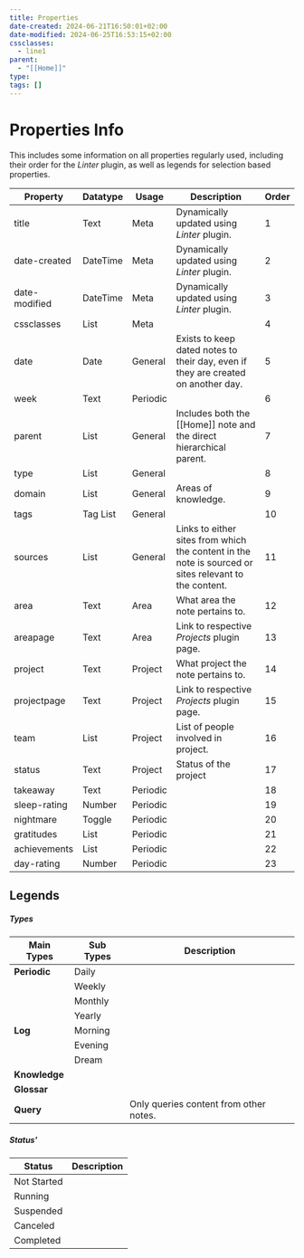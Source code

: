 ```yaml
---
title: Properties
date-created: 2024-06-21T16:50:01+02:00
date-modified: 2024-06-25T16:53:15+02:00
cssclasses:
  - line1
parent:
  - "[[Home]]"
type: 
tags: []
---
```


# Properties Info

This includes some information on all properties regularly used, including their order for the *Linter* plugin, as well as legends for selection based properties.

| Property      | Datatype | Usage    | Description                                                                                           | Order |
| ------------- | -------- | -------- | ----------------------------------------------------------------------------------------------------- | ----- |
| title         | Text     | Meta     | Dynamically updated using *Linter* plugin.                                                            | 1     |
| date-created  | DateTime | Meta     | Dynamically updated using *Linter* plugin.                                                            | 2     |
| date-modified | DateTime | Meta     | Dynamically updated using *Linter* plugin.                                                            | 3     |
| cssclasses    | List     | Meta     |                                                                                                       | 4     |
| date          | Date     | General  | Exists to keep dated notes to their day, even if they are created on another day.                     | 5     |
| week          | Text     | Periodic |                                                                                                       | 6     |
| parent        | List     | General  | Includes both the [[Home]] note and the direct hierarchical parent.                                   | 7     |
| type          | List     | General  |                                                                                                       | 8     |
| domain        | List     | General  | Areas of knowledge.                                                                                   | 9     |
| tags          | Tag List | General  |                                                                                                       | 10    |
| sources       | List     | General  | Links to either sites from which the content in the note is sourced or sites relevant to the content. | 11    |
| area          | Text     | Area     | What area the note pertains to.                                                                       | 12    |
| areapage      | Text     | Area     | Link to respective *Projects* plugin page.                                                            | 13    |
| project       | Text     | Project  | What project the note pertains to.                                                                    | 14    |
| projectpage   | Text     | Project  | Link to respective *Projects* plugin page.                                                            | 15    |
| team          | List     | Project  | List of people involved in project.                                                                   | 16    |
| status        | Text     | Project  | Status of the project                                                                                 | 17    |
| takeaway      | Text     | Periodic |                                                                                                       | 18    |
| sleep-rating  | Number   | Periodic |                                                                                                       | 19    |
| nightmare     | Toggle   | Periodic |                                                                                                       | 20    |
| gratitudes    | List     | Periodic |                                                                                                       | 21    |
| achievements  | List     | Periodic |                                                                                                       | 22    |
| day-rating    | Number   | Periodic |                                                                                                       | 23    |

## Legends

##### Types

| Main Types    | Sub Types | Description                            |
| ------------- | --------- | -------------------------------------- |
| **Periodic**  | Daily     |                                        |
|               | Weekly    |                                        |
|               | Monthly   |                                        |
|               | Yearly    |                                        |
| **Log**       | Morning   |                                        |
|               | Evening   |                                        |
|               | Dream     |                                        |
| **Knowledge** |           |                                        |
| **Glossar**   |           |                                        |
| **Query**     |           | Only queries content from other notes. |

##### Status'

| Status      | Description |
| ----------- | ----------- |
| Not Started |             |
| Running     |             |
| Suspended   |             |
| Canceled    |             |
| Completed   |             |
